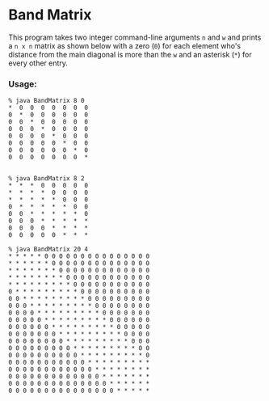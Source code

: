 # Band Matrix

This program takes two integer command-line arguments `n` and `w` and prints a `n x n` matrix as shown below with a zero (`0`) for each element who's distance from the main diagonal is more than the `w` and an asterisk (`*`) for every other entry.

### Usage:

    % java BandMatrix 8 0
    *  0  0  0  0  0  0  0  
    0  *  0  0  0  0  0  0  
    0  0  *  0  0  0  0  0  
    0  0  0  *  0  0  0  0  
    0  0  0  0  *  0  0  0  
    0  0  0  0  0  *  0  0  
    0  0  0  0  0  0  *  0  
    0  0  0  0  0  0  0  *  


    % java BandMatrix 8 2
    *  *  *  0  0  0  0  0  
    *  *  *  *  0  0  0  0  
    *  *  *  *  *  0  0  0  
    0  *  *  *  *  *  0  0  
    0  0  *  *  *  *  *  0  
    0  0  0  *  *  *  *  *  
    0  0  0  0  *  *  *  *  
    0  0  0  0  0  *  *  *

    % java BandMatrix 20 4
    * * * * * 0 0 0 0 0 0 0 0 0 0 0 0 0 0 0 
    * * * * * * 0 0 0 0 0 0 0 0 0 0 0 0 0 0 
    * * * * * * * 0 0 0 0 0 0 0 0 0 0 0 0 0 
    * * * * * * * * 0 0 0 0 0 0 0 0 0 0 0 0 
    * * * * * * * * * 0 0 0 0 0 0 0 0 0 0 0 
    0 * * * * * * * * * 0 0 0 0 0 0 0 0 0 0 
    0 0 * * * * * * * * * 0 0 0 0 0 0 0 0 0 
    0 0 0 * * * * * * * * * 0 0 0 0 0 0 0 0 
    0 0 0 0 * * * * * * * * * 0 0 0 0 0 0 0 
    0 0 0 0 0 * * * * * * * * * 0 0 0 0 0 0 
    0 0 0 0 0 0 * * * * * * * * * 0 0 0 0 0 
    0 0 0 0 0 0 0 * * * * * * * * * 0 0 0 0 
    0 0 0 0 0 0 0 0 * * * * * * * * * 0 0 0 
    0 0 0 0 0 0 0 0 0 * * * * * * * * * 0 0 
    0 0 0 0 0 0 0 0 0 0 * * * * * * * * * 0 
    0 0 0 0 0 0 0 0 0 0 0 * * * * * * * * * 
    0 0 0 0 0 0 0 0 0 0 0 0 * * * * * * * * 
    0 0 0 0 0 0 0 0 0 0 0 0 0 * * * * * * * 
    0 0 0 0 0 0 0 0 0 0 0 0 0 0 * * * * * * 
    0 0 0 0 0 0 0 0 0 0 0 0 0 0 0 * * * * * 
